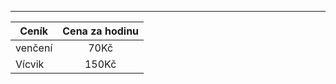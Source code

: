 ---

| Ceník      | Cena za hodinu| 
| ------------|:-------------:| 
| venčení     | 70Kč 		  | 
| Vícvik      | 150Kč		  |



